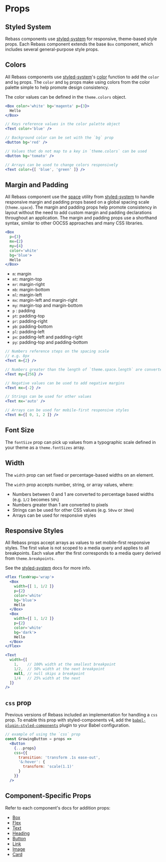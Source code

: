 
# Props

## Styled System

Rebass components use [styled-system][] for responsive, theme-based style props.
Each Rebass component extends the base `Box` component, which includes several general-purpose style props.

## Colors

All Rebass components use [styled-system][]'s [color][] function to add the `color` and `bg` props.
The `color` and `bg` props make using colors from the color palette simple to help promote design consistency.

The color values can be defined in the `theme.colors` object.

```.jsx
<Box color='white' bg='magenta' p={3}>
  Hello
</Box>
```

```jsx
// Keys reference values in the color palette object
<Text color='blue' />

// Background color can be set with the `bg` prop
<Button bg='red' />

// Values that do not map to a key in `theme.colors` can be used
<Button bg='tomato' />

// Arrays can be used to change colors responsively
<Text color={[ 'blue', 'green' ]} />
```

## Margin and Padding

All Rebass component use the [space][] utility from [styled-system][] to handle responsive margin and padding props based on a global spacing scale (`theme.space`).
The margin and padding props help promote consistency in layout
without the need to add custom margin and padding declarations throughout an application.
The margin and padding props use a shorthand syntax, similar to other OOCSS approaches and many CSS libraries.

```.jsx
<Box
  p={3}
  mx={2}
  my={4}
  color='white'
  bg='blue'>
  Hello
</Box>
```

- `m`: margin
- `mt`: margin-top
- `mr`: margin-right
- `mb`: margin-bottom
- `ml`: margin-left
- `mx`: margin-left and margin-right
- `my`: margin-top and margin-bottom
- `p` : padding
- `pt`: padding-top
- `pr`: padding-right
- `pb`: padding-bottom
- `pl`: padding-left
- `px`: padding-left and padding-right
- `py`: padding-top and padding-bottom

```jsx
// Numbers reference steps on the spacing scale
// e.g. 8px
<Text m={2} />

// Numbers greater than the length of `theme.space.length` are converted to pixels
<Text my={256} />

// Negative values can be used to add negative margins
<Text mx={-2} />

// Strings can be used for other values
<Text mx='auto' />

// Arrays can be used for mobile-first responsive styles
<Text m={[ 0, 1, 2 ]} />
```

## Font Size

The `fontSize` prop can pick up values from a typographic scale defined in your theme as a `theme.fontSizes` array.

## Width

The `width` prop can set fixed or percentage-based widths on an element.

The `width` prop accepts number, string, or array values, where:

- Numbers between 0 and 1 are converted to percentage based widths (e.g. `1/2` becomes `50%`)
- Numbers greater than 1 are converted to pixels
- Strings can be used for other CSS values (e.g. `50vw` or `30em`)
- Arrays can be used for responsive styles

## Responsive Styles

All Rebass props accept arrays as values to set mobile-first responsive styles.
The first value is not scoped to a media query and applies to all breakpoints.
Each value after the first corresponds to a media query derived from `theme.breakpoints`.

See the [styled-system][responsive] docs for more info.

```.jsx
<Flex flexWrap='wrap'>
  <Box
    width={[ 1, 1/2 ]}
    p={2}
    color='white'
    bg='blue'>
    Hello
  </Box>
  <Box
    width={[ 1, 1/2 ]}
    p={2}
    color='white'
    bg='dark'>
    Hello
  </Box>
</Flex>
```

```jsx
<Text
  width={[
    1,    // 100% width at the smallest breakpoint
    1/2,  // 50% width at the next breakpoint
    null, // null skips a breakpoint
    1/4   // 25% width at the next
  ]}
/>
```

## `css` prop

Previous versions of Rebass included an implementation for handling a `css` prop.
To enable this prop with styled-components v4, add the [`babel-plugin-styled-components`][babel-plugin] plugin to your Babel configuration.

[babel-plugin]: https://www.styled-components.com/docs/api#css-prop


```jsx
// example of using the `css` prop
const GrowingButton = props =>
  <Button
    {...props}
    css={{
      transition: 'transform .1s ease-out',
      '&:hover': {
        transform: 'scale(1.1)'
      }
    }}
  />
```

## Component-Specific Props

Refer to each component's docs for addition props:

- [Box](/Box)
- [Flex](/Flex)
- [Text](/Text)
- [Heading](/Heading)
- [Button](/Button)
- [Link](/Link)
- [Image](/Image)
- [Card](/Card)

[styled-system]: https://github.com/jxnblk/styled-system
[space]: https://github.com/jxnblk/styled-system/blob/master/docs/api.md#space-responsive
[color]: https://github.com/jxnblk/styled-system/blob/master/docs/api.md#color-responsive
[responsive]: https://github.com/jxnblk/styled-system/blob/master/docs/responsive-styles.md
[system-components]: https://github.com/jxnblk/styled-system/tree/master/system-components
